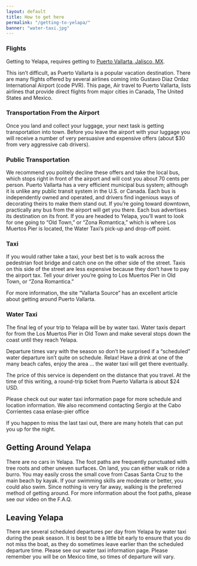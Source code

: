 ```yaml
---
layout: default
title: How to get here
permalink: "/getting-to-yelapa/"
banner: "water-taxi.jpg"
---
```

### Flights
Getting to Yelapa, requires getting to [Puerto Vallarta, Jalisco, MX](https://www.google.com/maps/place/Puerto+Vallarta,+Jalisco,+Mexico/@20.6408576,-105.2945647,12z/data=!3m1!4b1!4m5!3m4!1s0x842145635063c87f:0x79cfbf9985bf5274!8m2!3d20.653407!4d-105.2253316).

This isn’t difficult, as Puerto Vallarta is a popular vacation destination. There are many flights offered by several airlines coming into Gustavo Diaz Ordaz International Airport (code PVR). This page, Air travel to Puerto Vallarta, lists airlines that provide direct flights from major cities in Canada, The United States and Mexico.

### Transportation From the Airport

Once you land and collect your luggage, your next task is getting transportation into town. Before you leave the airport with your luggage you will receive a number of very persuasive and expensive offers (about $30 from very aggressive cab drivers).

### Public Transportation

We recommend you politely decline these offers and take the local bus, which stops right in front of the airport and will cost you about 70 cents per person. Puerto Vallarta has a very efficient municipal bus system; although it is unlike any public transit system in the U.S. or Canada. Each bus is independently owned and operated, and drivers find ingenious ways of decorating theirs to make them stand out. If you’re going toward downtown, practically any bus from the airport will get you there. Each bus advertises its destination on its front. If you are headed to Yelapa, you’ll want to look for one going to “Old Town,” or “Zona Romantica,” which is where Los Muertos Pier is located, the Water Taxi’s pick-up and drop-off point.

### Taxi

If you would rather take a taxi, your best bet is to walk across the pedestrian foot bridge and catch one on the other side of the street.  Taxis on this side of the street are less expensive because they don’t have to pay the airport tax. Tell your driver you’re going to Los Muertos Pier in Old Town, or “Zona Romantica.”

For more information, the site “Vallarta Source” has an excellent article about getting around Puerto Vallarta.

### Water Taxi

The final leg of your trip to Yelapa will be by water taxi. Water taxis depart for from the Los Muertos Pier in Old Town and make several stops down the coast until they reach Yelapa.

Departure times vary with the season so don’t be surprised if a “scheduled” water departure isn’t quite on schedule. Relax! Have a drink at one of the many beach cafes, enjoy the area … the water taxi will get there eventually.

The price of this service is dependent on the distance that you travel. At the time of this writing, a round-trip ticket from Puerto Vallarta is about $24 USD.

Please check out our water taxi information page for more schedule and location information. We also recommend contacting Sergio at the Cabo Corrientes casa enlase-pier office

If you happen to miss the last taxi out, there are many hotels that can put you up for the night.

## Getting Around Yelapa

There are no cars in Yelapa.  The foot paths are frequently punctuated with tree roots and other uneven surfaces.  On land, you can either walk or ride a burro. You may easily cross the small cove from Casas Santa Cruz to the main beach by kayak. If your swimming skills are moderate or better, you could also swim. Since nothing is very far away, walking is the preferred method of getting around. For more information about the foot paths, please see our video on the F.A.Q.

## Leaving Yelapa

There are several scheduled departures per day from Yelapa by water taxi during the peak season.  It is best to be a little bit early to ensure that you do not miss the boat, as they do sometimes leave earlier than the scheduled departure time.  Please see our water taxi information page.  Please remember you will be on Mexico time, so times of departure will vary.